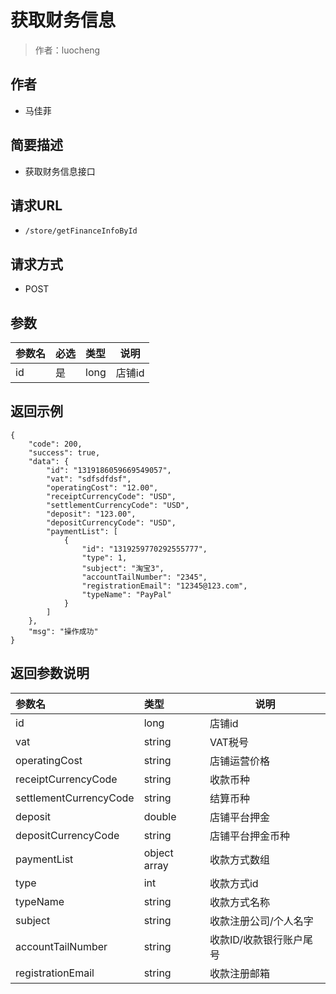 # 获取财务信息

> 作者：luocheng

## 作者

- 马佳菲
    
## 简要描述

- 获取财务信息接口

## 请求URL
- ` /store/getFinanceInfoById `
  
## 请求方式
- POST 

## 参数

|参数名|必选|类型|说明|
|:----    |:---|:----- |-----   |
|id |是  |long |店铺id   |

## 返回示例 

``` 
{
    "code": 200,
    "success": true,
    "data": {
        "id": "1319186059669549057",
        "vat": "sdfsdfdsf",
        "operatingCost": "12.00",
        "receiptCurrencyCode": "USD",
        "settlementCurrencyCode": "USD",
        "deposit": "123.00",
        "depositCurrencyCode": "USD",
        "paymentList": [
            {
                "id": "1319259770292555777",
                "type": 1,
                "subject": "淘宝3",
                "accountTailNumber": "2345",
                "registrationEmail": "12345@123.com",
                "typeName": "PayPal"
            }
        ]
    },
    "msg": "操作成功"
}
```

## 返回参数说明 

|参数名|类型|说明|
|:-----  |:-----|-----                           |
|id |long   |店铺id  |
|vat |string   |VAT税号  |
|operatingCost |string   |店铺运营价格  |
|receiptCurrencyCode |string   |收款币种  |
|settlementCurrencyCode |string   |结算币种  |
|deposit |double   |店铺平台押金  |
|depositCurrencyCode |string   |店铺平台押金币种  |
|paymentList |object array   |收款方式数组  |
|type |int   |收款方式id  |
|typeName |string   |收款方式名称  |
|subject |string   |收款注册公司/个人名字  |
|accountTailNumber |string   |收款ID/收款银行账户尾号  |
|registrationEmail |string   |收款注册邮箱  |